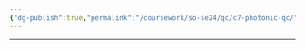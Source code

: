 ```yaml
---
{"dg-publish":true,"permalink":"/coursework/so-se24/qc/c7-photonic-qc/","noteIcon":""}
---
```


---
